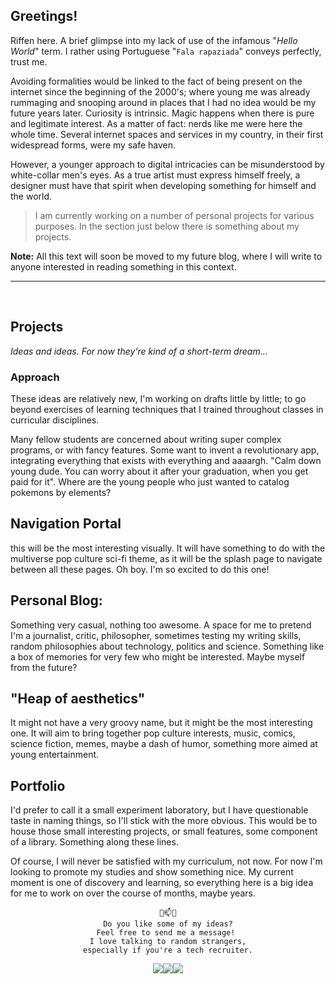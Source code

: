 ## Greetings! 
Riffen here. A brief glimpse into my lack of use of the infamous "_Hello World_" term.
I rather using Portuguese "`Fala rapaziada`" conveys perfectly, trust me.

Avoiding formalities would be linked to the fact of being present on the internet since the beginning of the 2000's; where young me was already rummaging and snooping around in places that I had no idea would be my future years later.
Curiosity is intrinsic. Magic happens when there is pure and legitimate interest.
As a matter of fact: nerds like me were here the whole time. Several internet spaces and services in my country, in their first widespread forms, were my safe haven.

However, a younger approach to digital intricacies can be misunderstood by white-collar men's eyes. As a true artist must express himself freely, a designer must have that spirit when developing something for himself and the world.

>I am currently working on a number of personal projects for various purposes. In the section just below there is something about my projects.

**Note:** All this text will soon be moved to my future blog, where I will write to anyone interested in reading something in this context.
___
<br>

## Projects

*Ideas and ideas. For now they're kind of a short-term dream...*

### Approach

These ideas are relatively new, I'm working on drafts little by little; to go beyond exercises of learning techniques that I trained throughout classes in curricular disciplines.

Many fellow students are concerned about writing super complex programs, or with fancy features. Some want to invent a revolutionary app, integrating everything that exists with everything and aaaargh. "Calm down young dude. You can worry about it after your graduation, when you get paid for it". Where are the young people who just wanted to catalog pokemons by elements?

## Navigation Portal
this will be the most interesting visually. It will have something to do with the multiverse pop culture sci-fi theme, as it will be the splash page to navigate between all these pages. Oh boy. I'm so excited to do this one!

## Personal Blog:
Something very casual, nothing too awesome. A space for me to pretend I'm a journalist, critic, philosopher, sometimes testing my writing skills, random philosophies about technology, politics and science. Something like a box of memories for very few who might be interested. Maybe myself from the future?

## "Heap of aesthetics"
It might not have a very groovy name, but it might be the most interesting one. It will aim to bring together pop culture interests, music, comics, science fiction, memes, maybe a dash of humor, something more aimed at young entertainment.

## Portfolio
 I'd prefer to call it a small experiment laboratory, but I have questionable taste in naming things, so I'll stick with the more obvious. This would be to house those small interesting projects, or small features, some component of a library. Something along these lines.

Of course, I will never be satisfied with my curriculum, not now. For now I'm looking to promote my studies and show something nice. My current moment is one of discovery and learning, so everything here is a big idea for me to work on over the course of months, maybe years.

<div align="center"> 
    
    💬📫💬
    Do you like some of my ideas?
    Feel free to send me a message! 
    I love talking to random strangers,
    especially if you're a tech recruiter.

</div>

<div align="center">
    <a href="https://instagram.com/andreriffen"><img src="https://img.shields.io/badge/-andreriffen-maroon?style=flat-square&logo=Instagram&logoColor=white"/></a><a href="https://www.linkedin.com/in/andre-gbf"><img src="https://img.shields.io/badge/-Andre%20GB%20Farias-0077B5?style=flat-square&logo=Linkedin&logoColor=white"/></a><a href="mailto:andreriffen6@gmail.com"><img src="https://img.shields.io/badge/-andreriffen6@gmail.com-D14836?style=flat-square&logo=Gmail&logoColor=white"/></a></div>
<!--
**andreriffen/andreriffen** is a ✨ _special_ ✨ repository because its `README.md` (this file) appears on your GitHub profile.

Here are some ideas to get you started:

- 🔭 I’m currently working on ...
- 🌱 I’m currently learning ...
- 👯 I’m looking to collaborate on ...
- 🤔 I’m looking for help with ...
- 💬 Ask me about ...
- 📫 How to reach me: ...
- 😄 Pronouns: ...
- ⚡ Fun fact: ...
-->
